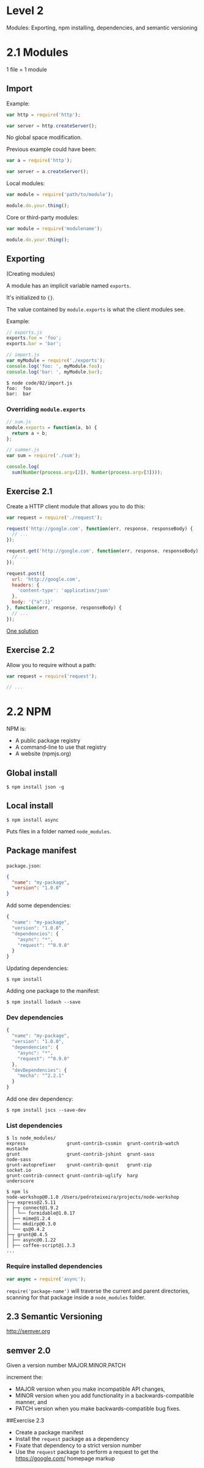# Level 2

Modules: Exporting, npm installing, dependencies, and semantic versioning



# 2.1 Modules

1 file = 1 module


## Import


Example:

```js
var http = require('http');

var server = http.createServer();
```


No global space modification.

Previous example could have been:

```js
var a = require('http');

var server = a.createServer();
```


Local modules:

```js
var module = require('path/to/module');

module.do.your.thing();
```


Core or third-party modules:

```js
var module = require('modulename');

module.do.your.thing();
```


## Exporting

(Creating modules)


A module has an implicit variable named `exports`.

It's initialized to `{}`.

The value contained by `module.exports` is what the client modules see.


Example:

```js
// exports.js
exports.foo = 'foo';
exports.bar = 'bar';
```

```js
// import.js
var myModule = require('./exports');
console.log('foo: ', myModule.foo);
console.log('bar: ', myModule.bar);
```

```
$ node code/02/import.js
foo:  foo
bar:  bar
```


### Overriding `module.exports`

```js
// sum.js
module.exports = function(a, b) {
  return a + b;
};
```

```js
// summer.js
var sum = require('./sum');

console.log(
  sum(Number(process.argv[2]), Number(process.argv[3])));
```


## Exercise 2.1

Create a HTTP client module that allows you to do this:

```js
var request = require('./request');
```

```js
request('http://google.com', function(err, response, responseBody) {
  // ...
});
```

```js
request.get('http://google.com', function(err, response, responseBody) {
  // ...
});
```

```js
request.post({
  url: 'http://google.com',
  headers: {
    'content-type': 'application/json'
  },
  body: '{"a":1}'
}, function(err, response, responseBody) {
  // ...
});
```


[One solution](code/02/request.js)


## Exercise 2.2

Allow you to require without a path:

```js
var request = require('request');

// ...
```



# 2.2 NPM


NPM is:

* A public package registry
* A command-line to use that registry
* A website (npmjs.org)


## Global install

```
$ npm install json -g
```


## Local install

```
$ npm install async
```

Puts files in a folder named `node_modules`.


## Package manifest

`package.json`:

```json
{
  "name": "my-package",
  "version": "1.0.0"
}
```


Add some dependencies:

```javascript
{
  "name": "my-package",
  "version": "1.0.0",
  "dependencies": {
    "async": "*",
    "request": "^0.9.0"
  }
}
```

Updating dependencies:

```
$ npm install
```


Adding one package to the manifest:

```
$ npm install lodash --save
```


### Dev dependencies

```javascript
{
  "name": "my-package",
  "version": "1.0.0",
  "dependencies": {
    "async": "*",
    "request": "^0.9.0"
  },
  "devDependencies": {
    "mocha": "^2.2.1"
  }
}
```


Add one dev dependency:

```
$ npm install jscs --save-dev
```


### List dependencies

```
$ ls node_modules/
express               grunt-contrib-cssmin  grunt-contrib-watch   mustache
grunt                 grunt-contrib-jshint  grunt-sass            node-sass
grunt-autoprefixer    grunt-contrib-qunit   grunt-zip             socket.io
grunt-contrib-connect grunt-contrib-uglify  harp                  underscore
```


```
$ npm ls
node-workshop@0.1.0 /Users/pedroteixeira/projects/node-workshop
├─┬ express@2.5.11
│ ├─┬ connect@1.9.2
│ │ └── formidable@1.0.17
│ ├── mime@1.2.4
│ ├── mkdirp@0.3.0
│ └── qs@0.4.2
├─┬ grunt@0.4.5
│ ├── async@0.1.22
│ ├── coffee-script@1.3.3
...
```


### Require installed dependencies

```js
var async = require('async');
```

`require('package-name')` will traverse the current and parent directories, scanning for that package inside a `node_modules` folder.



## 2.3 Semantic Versioning

http://semver.org


## semver 2.0

Given a version number MAJOR.MINOR.PATCH

increment the:

* MAJOR version when you make incompatible API changes,
* MINOR version when you add functionality in a backwards-compatible manner, and
* PATCH version when you make backwards-compatible bug fixes.



##Exercise 2.3

* Create a package manifest
* Install the `request` package as a dependency
* Fixate that dependency to a strict version number
* Use the `request` package to perform a request to get the https://google.com/ homepage markup